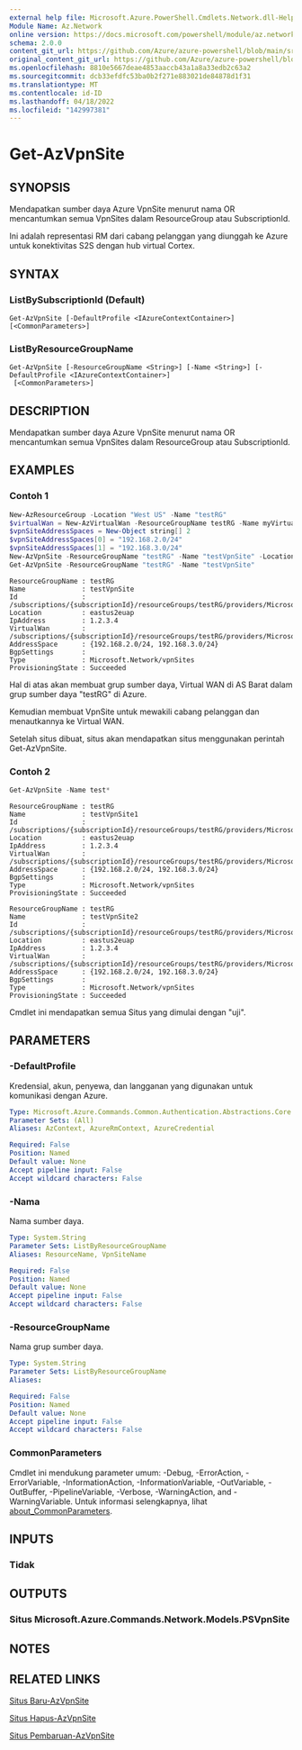 ```yaml
---
external help file: Microsoft.Azure.PowerShell.Cmdlets.Network.dll-Help.xml
Module Name: Az.Network
online version: https://docs.microsoft.com/powershell/module/az.network/get-azvpnsite
schema: 2.0.0
content_git_url: https://github.com/Azure/azure-powershell/blob/main/src/Network/Network/help/Get-AzVpnSite.md
original_content_git_url: https://github.com/Azure/azure-powershell/blob/main/src/Network/Network/help/Get-AzVpnSite.md
ms.openlocfilehash: 8810e5667deae4853aaccb43a1a8a33edb2c63a2
ms.sourcegitcommit: dcb33efdfc53ba0b2f271e883021de84878d1f31
ms.translationtype: MT
ms.contentlocale: id-ID
ms.lasthandoff: 04/18/2022
ms.locfileid: "142997381"
---
```

# Get-AzVpnSite

## SYNOPSIS
Mendapatkan sumber daya Azure VpnSite menurut nama OR mencantumkan semua VpnSites dalam ResourceGroup atau SubscriptionId. 

Ini adalah representasi RM dari cabang pelanggan yang diunggah ke Azure untuk konektivitas S2S dengan hub virtual Cortex.

## SYNTAX

### ListBySubscriptionId (Default)
```
Get-AzVpnSite [-DefaultProfile <IAzureContextContainer>] [<CommonParameters>]
```

### ListByResourceGroupName
```
Get-AzVpnSite [-ResourceGroupName <String>] [-Name <String>] [-DefaultProfile <IAzureContextContainer>]
 [<CommonParameters>]
```

## DESCRIPTION
Mendapatkan sumber daya Azure VpnSite menurut nama OR mencantumkan semua VpnSites dalam ResourceGroup atau SubscriptionId. 

## EXAMPLES

### Contoh 1

```powershell
New-AzResourceGroup -Location "West US" -Name "testRG"
$virtualWan = New-AzVirtualWan -ResourceGroupName testRG -Name myVirtualWAN -Location "West US"
$vpnSiteAddressSpaces = New-Object string[] 2
$vpnSiteAddressSpaces[0] = "192.168.2.0/24"
$vpnSiteAddressSpaces[1] = "192.168.3.0/24"
New-AzVpnSite -ResourceGroupName "testRG" -Name "testVpnSite" -Location "West US" -VirtualWan $virtualWan -IpAddress "1.2.3.4" -AddressSpace $vpnSiteAddressSpaces -DeviceModel "SomeDevice" -DeviceVendor "SomeDeviceVendor" -LinkSpeedInMbps "10"
Get-AzVpnSite -ResourceGroupName "testRG" -Name "testVpnSite"
```

```output
ResourceGroupName : testRG
Name              : testVpnSite
Id                : /subscriptions/{subscriptionId}/resourceGroups/testRG/providers/Microsoft.Network/vpnSites/testVpnSite
Location          : eastus2euap
IpAddress         : 1.2.3.4
VirtualWan        : /subscriptions/{subscriptionId}/resourceGroups/testRG/providers/Microsoft.Network/virtualWans/myVirtualWAN
AddressSpace      : {192.168.2.0/24, 192.168.3.0/24}
BgpSettings       :
Type              : Microsoft.Network/vpnSites
ProvisioningState : Succeeded
```

Hal di atas akan membuat grup sumber daya, Virtual WAN di AS Barat dalam grup sumber daya "testRG" di Azure. 

Kemudian membuat VpnSite untuk mewakili cabang pelanggan dan menautkannya ke Virtual WAN.

Setelah situs dibuat, situs akan mendapatkan situs menggunakan perintah Get-AzVpnSite.

### Contoh 2

```powershell
Get-AzVpnSite -Name test*
```

```output
ResourceGroupName : testRG
Name              : testVpnSite1
Id                : /subscriptions/{subscriptionId}/resourceGroups/testRG/providers/Microsoft.Network/vpnSites/testVpnSite1
Location          : eastus2euap
IpAddress         : 1.2.3.4
VirtualWan        : /subscriptions/{subscriptionId}/resourceGroups/testRG/providers/Microsoft.Network/virtualWans/myVirtualWAN
AddressSpace      : {192.168.2.0/24, 192.168.3.0/24}
BgpSettings       :
Type              : Microsoft.Network/vpnSites
ProvisioningState : Succeeded

ResourceGroupName : testRG
Name              : testVpnSite2
Id                : /subscriptions/{subscriptionId}/resourceGroups/testRG/providers/Microsoft.Network/vpnSites/testVpnSite2
Location          : eastus2euap
IpAddress         : 1.2.3.4
VirtualWan        : /subscriptions/{subscriptionId}/resourceGroups/testRG/providers/Microsoft.Network/virtualWans/myVirtualWAN
AddressSpace      : {192.168.2.0/24, 192.168.3.0/24}
BgpSettings       :
Type              : Microsoft.Network/vpnSites
ProvisioningState : Succeeded
```

Cmdlet ini mendapatkan semua Situs yang dimulai dengan "uji".

## PARAMETERS

### -DefaultProfile
Kredensial, akun, penyewa, dan langganan yang digunakan untuk komunikasi dengan Azure.

```yaml
Type: Microsoft.Azure.Commands.Common.Authentication.Abstractions.Core.IAzureContextContainer
Parameter Sets: (All)
Aliases: AzContext, AzureRmContext, AzureCredential

Required: False
Position: Named
Default value: None
Accept pipeline input: False
Accept wildcard characters: False
```

### -Nama
Nama sumber daya.

```yaml
Type: System.String
Parameter Sets: ListByResourceGroupName
Aliases: ResourceName, VpnSiteName

Required: False
Position: Named
Default value: None
Accept pipeline input: False
Accept wildcard characters: False
```

### -ResourceGroupName
Nama grup sumber daya.

```yaml
Type: System.String
Parameter Sets: ListByResourceGroupName
Aliases:

Required: False
Position: Named
Default value: None
Accept pipeline input: False
Accept wildcard characters: False
```

### CommonParameters
Cmdlet ini mendukung parameter umum: -Debug, -ErrorAction, -ErrorVariable, -InformationAction, -InformationVariable, -OutVariable, -OutBuffer, -PipelineVariable, -Verbose, -WarningAction, and -WarningVariable. Untuk informasi selengkapnya, lihat [about_CommonParameters](http://go.microsoft.com/fwlink/?LinkID=113216).

## INPUTS

### Tidak

## OUTPUTS

### Situs Microsoft.Azure.Commands.Network.Models.PSVpnSite

## NOTES

## RELATED LINKS

[Situs Baru-AzVpnSite](./New-AzVpnSite.md)

[Situs Hapus-AzVpnSite](./Remove-AzVpnSite.md)

[Situs Pembaruan-AzVpnSite](./Update-AzVpnSite.md)

